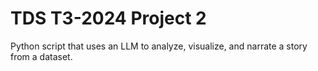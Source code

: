 # TDS T3-2024 Project 2
Python script that uses an LLM to analyze, visualize, and narrate a story from a dataset.
